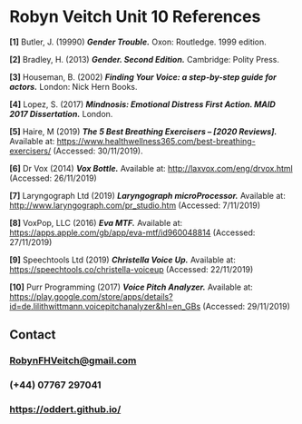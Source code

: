 # Robyn Veitch Unit 10 References

**[1]** Butler, J. (19990) **_Gender Trouble._** Oxon: Routledge. 1999 edition.

**[2]** Bradley, H. (2013) **_Gender. Second Edition._** Cambridge: Polity Press.

**[3]** Houseman, B. (2002) **_Finding Your Voice: a step-by-step guide for actors._** London: Nick Hern Books.

**[4]** Lopez, S. (2017) **_Mindnosis: Emotional Distress First Action. MAID 2017 Dissertation._** London.

**[5]** Haire, M (2019) **_The 5 Best Breathing Exercisers – [2020 Reviews]._** Available at: https://www.healthwellness365.com/best-breathing-exercisers/ (Accessed: 30/11/2019).

**[6]** Dr Vox (2014) **_Vox Bottle._** Available at: http://laxvox.com/eng/drvox.html (Accessed: 26/11/2019)

**[7]** Laryngograph Ltd (2019) **_Laryngograph microProcessor._** Available at: http://www.laryngograph.com/pr_studio.htm (Accessed: 7/11/2019)

**[8]** VoxPop, LLC (2016) **_Eva MTF._** Available at: https://apps.apple.com/gb/app/eva-mtf/id960048814 (Accessed: 27/11/2019)

**[9]** Speechtools Ltd (2019) **_Christella Voice Up._** Available at: https://speechtools.co/christella-voiceup (Accessed: 22/11/2019)

**[10]** Purr Programming (2017) **_Voice Pitch Analyzer._** Available at: https://play.google.com/store/apps/details?id=de.lilithwittmann.voicepitchanalyzer&hl=en_GBs (Accessed: 29/11/2019)


## Contact
### RobynFHVeitch@gmail.com
### (+44) 07767 297041
### https://oddert.github.io/
